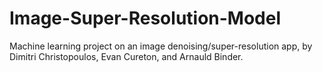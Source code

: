 # Image-Super-Resolution-Model

Machine learning project on an image denoising/super-resolution app, by Dimitri Christopoulos, Evan Cureton, and Arnauld Binder.
